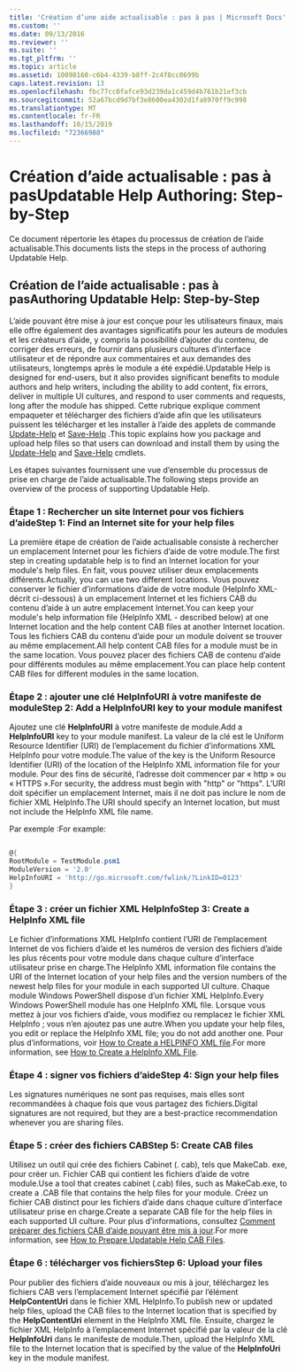 ```yaml
---
title: 'Création d’une aide actualisable : pas à pas | Microsoft Docs'
ms.custom: ''
ms.date: 09/13/2016
ms.reviewer: ''
ms.suite: ''
ms.tgt_pltfrm: ''
ms.topic: article
ms.assetid: 10098160-c6b4-4339-b8ff-2c4f8cc0699b
caps.latest.revision: 13
ms.openlocfilehash: fbc77cc0fafce93d239da1c459d4b761b21ef3cb
ms.sourcegitcommit: 52a67bcd9d7bf3e8600ea4302d1fa8970ff9c998
ms.translationtype: MT
ms.contentlocale: fr-FR
ms.lasthandoff: 10/15/2019
ms.locfileid: "72366988"
---
```

# <a name="updatable-help-authoring-step-by-step"></a><span data-ttu-id="41d7f-102">Création d’aide actualisable : pas à pas</span><span class="sxs-lookup"><span data-stu-id="41d7f-102">Updatable Help Authoring: Step-by-Step</span></span>

<span data-ttu-id="41d7f-103">Ce document répertorie les étapes du processus de création de l’aide actualisable.</span><span class="sxs-lookup"><span data-stu-id="41d7f-103">This documents lists the steps in the process of authoring Updatable Help.</span></span>

## <a name="authoring-updatable-help-step-by-step"></a><span data-ttu-id="41d7f-104">Création de l’aide actualisable : pas à pas</span><span class="sxs-lookup"><span data-stu-id="41d7f-104">Authoring Updatable Help: Step-by-Step</span></span>

<span data-ttu-id="41d7f-105">L’aide pouvant être mise à jour est conçue pour les utilisateurs finaux, mais elle offre également des avantages significatifs pour les auteurs de modules et les créateurs d’aide, y compris la possibilité d’ajouter du contenu, de corriger des erreurs, de fournir dans plusieurs cultures d’interface utilisateur et de répondre aux commentaires et aux demandes des utilisateurs, longtemps après le module a été expédié.</span><span class="sxs-lookup"><span data-stu-id="41d7f-105">Updatable Help is designed for end-users, but it also provides significant benefits to module authors and help writers, including the ability to add content, fix errors, deliver in multiple UI cultures, and respond to user comments and requests, long after the module has shipped.</span></span> <span data-ttu-id="41d7f-106">Cette rubrique explique comment empaqueter et télécharger des fichiers d’aide afin que les utilisateurs puissent les télécharger et les installer à l’aide des applets de commande [Update-Help](/powershell/module/Microsoft.PowerShell.Core/Update-Help) et [Save-Help](/powershell/module/Microsoft.PowerShell.Core/Save-Help) .</span><span class="sxs-lookup"><span data-stu-id="41d7f-106">This topic explains how you package and upload help files so that users can download and install them by using the [Update-Help](/powershell/module/Microsoft.PowerShell.Core/Update-Help) and [Save-Help](/powershell/module/Microsoft.PowerShell.Core/Save-Help) cmdlets.</span></span>

<span data-ttu-id="41d7f-107">Les étapes suivantes fournissent une vue d’ensemble du processus de prise en charge de l’aide actualisable.</span><span class="sxs-lookup"><span data-stu-id="41d7f-107">The following steps provide an overview of the process of supporting Updatable Help.</span></span>

### <a name="step-1-find-an-internet-site-for-your-help-files"></a><span data-ttu-id="41d7f-108">Étape 1 : Rechercher un site Internet pour vos fichiers d’aide</span><span class="sxs-lookup"><span data-stu-id="41d7f-108">Step 1: Find an Internet site for your help files</span></span>

<span data-ttu-id="41d7f-109">La première étape de création de l’aide actualisable consiste à rechercher un emplacement Internet pour les fichiers d’aide de votre module.</span><span class="sxs-lookup"><span data-stu-id="41d7f-109">The first step in creating updatable help is to find an Internet location for your module's help files.</span></span> <span data-ttu-id="41d7f-110">En fait, vous pouvez utiliser deux emplacements différents.</span><span class="sxs-lookup"><span data-stu-id="41d7f-110">Actually, you can use two different locations.</span></span> <span data-ttu-id="41d7f-111">Vous pouvez conserver le fichier d’informations d’aide de votre module (HelpInfo XML-décrit ci-dessous) à un emplacement Internet et les fichiers CAB du contenu d’aide à un autre emplacement Internet.</span><span class="sxs-lookup"><span data-stu-id="41d7f-111">You can keep your module's help information file (HelpInfo XML - described below) at one Internet location and the help content CAB files at another Internet location.</span></span> <span data-ttu-id="41d7f-112">Tous les fichiers CAB du contenu d’aide pour un module doivent se trouver au même emplacement.</span><span class="sxs-lookup"><span data-stu-id="41d7f-112">All help content CAB files for a module must be in the same location.</span></span> <span data-ttu-id="41d7f-113">Vous pouvez placer des fichiers CAB de contenu d’aide pour différents modules au même emplacement.</span><span class="sxs-lookup"><span data-stu-id="41d7f-113">You can place help content CAB files for different modules in the same location.</span></span>

### <a name="step-2-add-a-helpinfouri-key-to-your-module-manifest"></a><span data-ttu-id="41d7f-114">Étape 2 : ajouter une clé HelpInfoURI à votre manifeste de module</span><span class="sxs-lookup"><span data-stu-id="41d7f-114">Step 2: Add a HelpInfoURI key to your module manifest</span></span>

<span data-ttu-id="41d7f-115">Ajoutez une clé **HelpInfoURI** à votre manifeste de module.</span><span class="sxs-lookup"><span data-stu-id="41d7f-115">Add a **HelpInfoURI** key to your module manifest.</span></span> <span data-ttu-id="41d7f-116">La valeur de la clé est le Uniform Resource Identifier (URI) de l’emplacement du fichier d’informations XML HelpInfo pour votre module.</span><span class="sxs-lookup"><span data-stu-id="41d7f-116">The value of the key is the Uniform Resource Identifier (URI) of the location of the HelpInfo XML information file for your module.</span></span> <span data-ttu-id="41d7f-117">Pour des fins de sécurité, l’adresse doit commencer par « http » ou « HTTPS ».</span><span class="sxs-lookup"><span data-stu-id="41d7f-117">For security, the address must begin with "http" or "https".</span></span> <span data-ttu-id="41d7f-118">L’URI doit spécifier un emplacement Internet, mais il ne doit pas inclure le nom de fichier XML HelpInfo.</span><span class="sxs-lookup"><span data-stu-id="41d7f-118">The URI should specify an Internet location, but must not include the HelpInfo XML file name.</span></span>

<span data-ttu-id="41d7f-119">Par exemple :</span><span class="sxs-lookup"><span data-stu-id="41d7f-119">For example:</span></span>

```powershell

@{
RootModule = TestModule.psm1
ModuleVersion = '2.0'
HelpInfoURI = 'http://go.microsoft.com/fwlink/?LinkID=0123'
}
```

### <a name="step-3-create-a-helpinfo-xml-file"></a><span data-ttu-id="41d7f-120">Étape 3 : créer un fichier XML HelpInfo</span><span class="sxs-lookup"><span data-stu-id="41d7f-120">Step 3: Create a HelpInfo XML file</span></span>

<span data-ttu-id="41d7f-121">Le fichier d’informations XML HelpInfo contient l’URI de l’emplacement Internet de vos fichiers d’aide et les numéros de version des fichiers d’aide les plus récents pour votre module dans chaque culture d’interface utilisateur prise en charge.</span><span class="sxs-lookup"><span data-stu-id="41d7f-121">The HelpInfo XML information file contains the URI of the Internet location of your help files and the version numbers of the newest help files for your module in each supported UI culture.</span></span> <span data-ttu-id="41d7f-122">Chaque module Windows PowerShell dispose d’un fichier XML HelpInfo.</span><span class="sxs-lookup"><span data-stu-id="41d7f-122">Every Windows PowerShell module has one HelpInfo XML file.</span></span> <span data-ttu-id="41d7f-123">Lorsque vous mettez à jour vos fichiers d’aide, vous modifiez ou remplacez le fichier XML HelpInfo ; vous n’en ajoutez pas une autre.</span><span class="sxs-lookup"><span data-stu-id="41d7f-123">When you update your help files, you edit or replace the HelpInfo XML file; you do not add another one.</span></span> <span data-ttu-id="41d7f-124">Pour plus d’informations, voir [How to Create a HELPINFO XML file](./how-to-create-a-helpinfo-xml-file.md).</span><span class="sxs-lookup"><span data-stu-id="41d7f-124">For more information, see [How to Create a HelpInfo XML File](./how-to-create-a-helpinfo-xml-file.md).</span></span>

### <a name="step-4-sign-your-help-files"></a><span data-ttu-id="41d7f-125">Étape 4 : signer vos fichiers d’aide</span><span class="sxs-lookup"><span data-stu-id="41d7f-125">Step 4: Sign your help files</span></span>

<span data-ttu-id="41d7f-126">Les signatures numériques ne sont pas requises, mais elles sont recommandées à chaque fois que vous partagez des fichiers.</span><span class="sxs-lookup"><span data-stu-id="41d7f-126">Digital signatures are not required, but they are a best-practice recommendation whenever you are sharing files.</span></span>

### <a name="step-5-create-cab-files"></a><span data-ttu-id="41d7f-127">Étape 5 : créer des fichiers CAB</span><span class="sxs-lookup"><span data-stu-id="41d7f-127">Step 5: Create CAB files</span></span>

<span data-ttu-id="41d7f-128">Utilisez un outil qui crée des fichiers Cabinet (. cab), tels que MakeCab. exe, pour créer un. Fichier CAB qui contient les fichiers d’aide de votre module.</span><span class="sxs-lookup"><span data-stu-id="41d7f-128">Use a tool that creates cabinet (.cab) files, such as MakeCab.exe, to create a .CAB file that contains the help files for your module.</span></span> <span data-ttu-id="41d7f-129">Créez un fichier CAB distinct pour les fichiers d’aide dans chaque culture d’interface utilisateur prise en charge.</span><span class="sxs-lookup"><span data-stu-id="41d7f-129">Create a separate CAB file for the help files in each supported UI culture.</span></span> <span data-ttu-id="41d7f-130">Pour plus d’informations, consultez [Comment préparer des fichiers CAB d’aide pouvant être mis à jour](./how-to-prepare-updatable-help-cab-files.md).</span><span class="sxs-lookup"><span data-stu-id="41d7f-130">For more information, see [How to Prepare Updatable Help CAB Files](./how-to-prepare-updatable-help-cab-files.md).</span></span>

### <a name="step-6-upload-your-files"></a><span data-ttu-id="41d7f-131">Étape 6 : télécharger vos fichiers</span><span class="sxs-lookup"><span data-stu-id="41d7f-131">Step 6: Upload your files</span></span>

<span data-ttu-id="41d7f-132">Pour publier des fichiers d’aide nouveaux ou mis à jour, téléchargez les fichiers CAB vers l’emplacement Internet spécifié par l’élément **HelpContentUri** dans le fichier XML HelpInfo.</span><span class="sxs-lookup"><span data-stu-id="41d7f-132">To publish new or updated help files, upload the CAB files to the Internet location that is specified by the **HelpContentUri** element in the HelpInfo XML file.</span></span> <span data-ttu-id="41d7f-133">Ensuite, chargez le fichier XML HelpInfo à l’emplacement Internet spécifié par la valeur de la clé **HelpInfoUri** dans le manifeste de module.</span><span class="sxs-lookup"><span data-stu-id="41d7f-133">Then, upload the HelpInfo XML file to the Internet location that is specified by the value of the **HelpInfoUri** key in the module manifest.</span></span>
